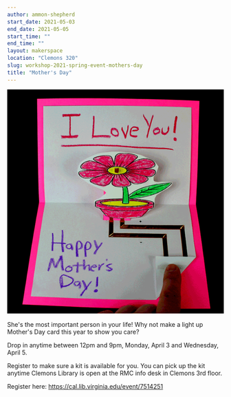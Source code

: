 ```yaml
---
author: ammon-shepherd
start_date: 2021-05-03
end_date: 2021-05-05
start_time: ""
end_time: ""
layout: makerspace
location: "Clemons 320"
slug: workshop-2021-spring-event-mothers-day
title: "Mother's Day"
---
```


![Mother's Day](/assets/post-media/workshops/mothers-day.gif)

She's the most important person in your life! Why not make a light up Mother's Day card this year to show you care?

Drop in anytime between 12pm and 9pm, Monday, April 3 and Wednesday, April 5.

Register to make sure a kit is available for you. You can pick up the kit anytime Clemons Library is open at the RMC info desk in Clemons 3rd floor.


Register here: [https://cal.lib.virginia.edu/event/7514251 ](https://cal.lib.virginia.edu/event/7514251)
